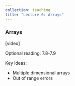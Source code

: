```yaml
---
collection: teaching
title: "Lecture 6: Arrays"
---
```


### Arrays
[video]

Optional reading: 7.8-7.9

Key ideas:
* Multiple dimensional arrays
* Out of range errors
